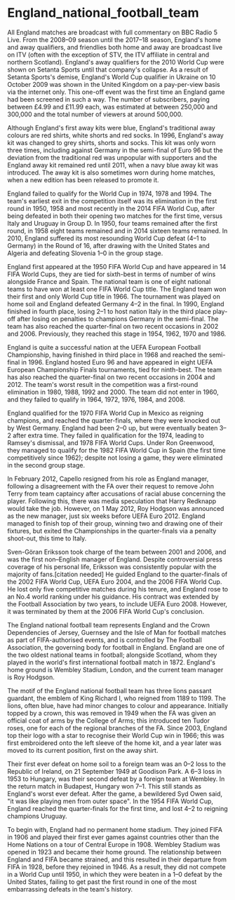 # England_national_football_team

All England matches are broadcast with full commentary on BBC Radio 5 Live. From the 2008–09 season until the 2017–18 season, England's home and away qualifiers, and friendlies both home and away are broadcast live on ITV (often with the exception of STV, the ITV affiliate in central and northern Scotland). England's away qualifiers for the 2010 World Cup were shown on Setanta Sports until that company's collapse. As a result of Setanta Sports's demise, England's World Cup qualifier in Ukraine on 10 October 2009 was shown in the United Kingdom on a pay-per-view basis via the internet only. This one-off event was the first time an England game had been screened in such a way. The number of subscribers, paying between £4.99 and £11.99 each, was estimated at between 250,000 and 300,000 and the total number of viewers at around 500,000.

Although England's first away kits were blue, England's traditional away colours are red shirts, white shorts and red socks. In 1996, England's away kit was changed to grey shirts, shorts and socks. This kit was only worn three times, including against Germany in the semi-final of Euro 96 but the deviation from the traditional red was unpopular with supporters and the England away kit remained red until 2011, when a navy blue away kit was introduced. The away kit is also sometimes worn during home matches, when a new edition has been released to promote it.

England failed to qualify for the World Cup in 1974, 1978 and 1994. The team's earliest exit in the competition itself was its elimination in the first round in 1950, 1958 and most recently in the 2014 FIFA World Cup, after being defeated in both their opening two matches for the first time, versus Italy and Uruguay in Group D. In 1950, four teams remained after the first round, in 1958 eight teams remained and in 2014 sixteen teams remained. In 2010, England suffered its most resounding World Cup defeat (4–1 to Germany) in the Round of 16, after drawing with the United States and Algeria and defeating Slovenia 1–0 in the group stage.

England first appeared at the 1950 FIFA World Cup and have appeared in 14 FIFA World Cups, they are tied for sixth-best in terms of number of wins alongside France and Spain. The national team is one of eight national teams to have won at least one FIFA World Cup title. The England team won their first and only World Cup title in 1966. The tournament was played on home soil and England defeated Germany 4–2 in the final. In 1990, England finished in fourth place, losing 2–1 to host nation Italy in the third place play-off after losing on penalties to champions Germany in the semi-final. The team has also reached the quarter-final on two recent occasions in 2002 and 2006. Previously, they reached this stage in 1954, 1962, 1970 and 1986.

England is quite a successful nation at the UEFA European Football Championship, having finished in third place in 1968 and reached the semi-final in 1996. England hosted Euro 96 and have appeared in eight UEFA European Championship Finals tournaments, tied for ninth-best. The team has also reached the quarter-final on two recent occasions in 2004 and 2012. The team's worst result in the competition was a first-round elimination in 1980, 1988, 1992 and 2000. The team did not enter in 1960, and they failed to qualify in 1964, 1972, 1976, 1984, and 2008.

England qualified for the 1970 FIFA World Cup in Mexico as reigning champions, and reached the quarter-finals, where they were knocked out by West Germany. England had been 2–0 up, but were eventually beaten 3–2 after extra time. They failed in qualification for the 1974, leading to Ramsey's dismissal, and 1978 FIFA World Cups. Under Ron Greenwood, they managed to qualify for the 1982 FIFA World Cup in Spain (the first time competitively since 1962); despite not losing a game, they were eliminated in the second group stage.

In February 2012, Capello resigned from his role as England manager, following a disagreement with the FA over their request to remove John Terry from team captaincy after accusations of racial abuse concerning the player. Following this, there was media speculation that Harry Redknapp would take the job. However, on 1 May 2012, Roy Hodgson was announced as the new manager, just six weeks before UEFA Euro 2012. England managed to finish top of their group, winning two and drawing one of their fixtures, but exited the Championships in the quarter-finals via a penalty shoot-out, this time to Italy.

Sven-Göran Eriksson took charge of the team between 2001 and 2006, and was the first non–English manager of England. Despite controversial press coverage of his personal life, Eriksson was consistently popular with the majority of fans.[citation needed] He guided England to the quarter-finals of the 2002 FIFA World Cup, UEFA Euro 2004, and the 2006 FIFA World Cup. He lost only five competitive matches during his tenure, and England rose to an No.4 world ranking under his guidance. His contract was extended by the Football Association by two years, to include UEFA Euro 2008. However, it was terminated by them at the 2006 FIFA World Cup's conclusion.

The England national football team represents England and the Crown Dependencies of Jersey, Guernsey and the Isle of Man for football matches as part of FIFA-authorised events, and is controlled by The Football Association, the governing body for football in England. England are one of the two oldest national teams in football; alongside Scotland, whom they played in the world's first international football match in 1872. England's home ground is Wembley Stadium, London, and the current team manager is Roy Hodgson.

The motif of the England national football team has three lions passant guardant, the emblem of King Richard I, who reigned from 1189 to 1199. The lions, often blue, have had minor changes to colour and appearance. Initially topped by a crown, this was removed in 1949 when the FA was given an official coat of arms by the College of Arms; this introduced ten Tudor roses, one for each of the regional branches of the FA. Since 2003, England top their logo with a star to recognise their World Cup win in 1966; this was first embroidered onto the left sleeve of the home kit, and a year later was moved to its current position, first on the away shirt.

Their first ever defeat on home soil to a foreign team was an 0–2 loss to the Republic of Ireland, on 21 September 1949 at Goodison Park. A 6–3 loss in 1953 to Hungary, was their second defeat by a foreign team at Wembley. In the return match in Budapest, Hungary won 7–1. This still stands as England's worst ever defeat. After the game, a bewildered Syd Owen said, "it was like playing men from outer space". In the 1954 FIFA World Cup, England reached the quarter-finals for the first time, and lost 4–2 to reigning champions Uruguay.

To begin with, England had no permanent home stadium. They joined FIFA in 1906 and played their first ever games against countries other than the Home Nations on a tour of Central Europe in 1908. Wembley Stadium was opened in 1923 and became their home ground. The relationship between England and FIFA became strained, and this resulted in their departure from FIFA in 1928, before they rejoined in 1946. As a result, they did not compete in a World Cup until 1950, in which they were beaten in a 1–0 defeat by the United States, failing to get past the first round in one of the most embarrassing defeats in the team's history.